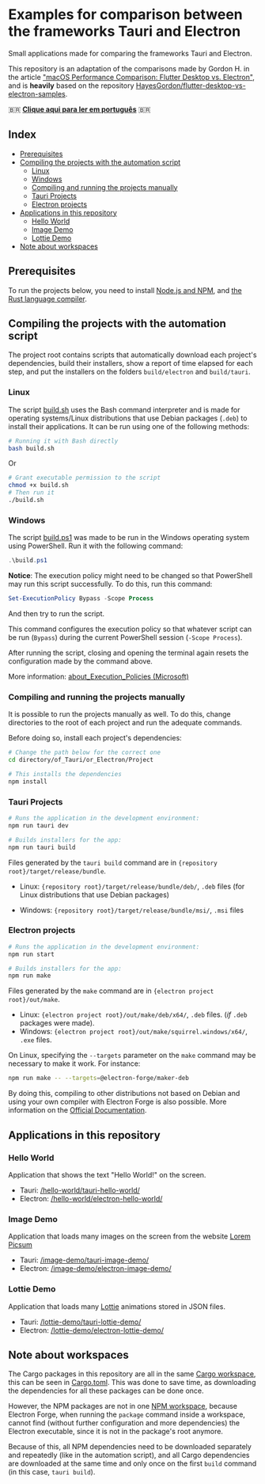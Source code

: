 # Examples for comparison between the frameworks Tauri and Electron <!-- omit in toc -->

Small applications made for comparing the frameworks Tauri and Electron.

This repository is an adaptation of the comparisons made by Gordon H. in the
article
["macOS Performance Comparison: Flutter Desktop vs. Electron"](https://getstream.io/blog/flutter-desktop-vs-electron/),
and is **heavily** based on the repository
[HayesGordon/flutter-desktop-vs-electron-samples](https://github.com/HayesGordon/flutter-desktop-vs-electron-samples).

:brazil: **[Clique aqui para ler em português](./README.pt-br.md)** :brazil:

## Index <!-- omit in toc -->

- [Prerequisites](#prerequisites)
- [Compiling the projects with the automation script](#compiling-the-projects-with-the-automation-script)
  - [Linux](#linux)
  - [Windows](#windows)
  - [Compiling and running the projects manually](#compiling-and-running-the-projects-manually)
  - [Tauri Projects](#tauri-projects)
  - [Electron projects](#electron-projects)
- [Applications in this repository](#applications-in-this-repository)
  - [Hello World](#hello-world)
  - [Image Demo](#image-demo)
  - [Lottie Demo](#lottie-demo)
- [Note about workspaces](#note-about-workspaces)

## Prerequisites

To run the projects below, you need to install
[Node.js and NPM](https://nodejs.org/en/download/package-manager/),
and [the Rust language compiler](https://www.rust-lang.org/learn/get-started).

## Compiling the projects with the automation script

The project root contains scripts that automatically download each project's
dependencies, build their installers, show a report of time elapsed for each
step, and put the installers on the folders `build/electron` and `build/tauri`.

### Linux

The script [build.sh](/build.sh) uses the Bash command interpreter and is made
for operating systems/Linux distributions that use Debian packages (`.deb`) to
install their applications. It can be run using one of the following methods:

```sh
# Running it with Bash directly
bash build.sh
```

Or

```sh
# Grant executable permission to the script
chmod +x build.sh
# Then run it
./build.sh
```

### Windows

The script [build.ps1](/build.ps1) was made to be run in the Windows operating
system using PowerShell. Run it with the following command:

```powershell
.\build.ps1
```

**Notice**: The execution policy might need to be changed so that PowerShell
may run this script successfully. To do this, run this command:

```powershell
Set-ExecutionPolicy Bypass -Scope Process
```

And then try to run the script.

This command configures the execution policy so that whatever script can be run
(`Bypass`) during the current PowerShell session (`-Scope Process`).

After running the script, closing and opening the terminal again resets the
configuration made by the command above.

More information:
[about_Execution_Policies (Microsoft)](https://learn.microsoft.com/en-us/powershell/module/microsoft.powershell.core/about/about_execution_policies?view=powershell-5.1)

### Compiling and running the projects manually

It is possible to run the projects manually as well. To do this, change
directories to the root of each project and run the adequate commands.

Before doing so, install each project's dependencies:

```sh
# Change the path below for the correct one
cd directory/of_Tauri/or_Electron/Project

# This installs the dependencies
npm install
```

### Tauri Projects

```sh
# Runs the application in the development environment:
npm run tauri dev

# Builds installers for the app:
npm run tauri build
```

Files generated by the `tauri build` command are in `{repository root}/target/release/bundle`.

- Linux: `{repository root}/target/release/bundle/deb/`, `.deb` files (for Linux distributions that use Debian packages)

- Windows: `{repository root}/target/release/bundle/msi/`, `.msi` files

### Electron projects

```sh
# Runs the application in the development environment:
npm run start

# Builds installers for the app:
npm run make
```

Files generated by the `make` command are in `{electron project root}/out/make`.

- Linux: `{electron project root}/out/make/deb/x64/`, `.deb` files. (_if_ `.deb` packages were made).
- Windows: `{electron project root}/out/make/squirrel.windows/x64/`, `.exe` files.

On Linux, specifying the `--targets` parameter on the `make` command may be
necessary to make it work. For instance:

```sh
npm run make -- --targets=@electron-forge/maker-deb
```

By doing this, compiling to other distributions not based on Debian and using your
own compiler with Electron Forge is also possible. More information on the
[Official Documentation](https://www.electronforge.io/cli#make).

## Applications in this repository

### Hello World

Application that shows the text "Hello World!" on the screen.

- Tauri: [/hello-world/tauri-hello-world/](/hello-world/tauri-hello-world/)
- Electron: [/hello-world/electron-hello-world/](/hello-world/electron-hello-world/)

### Image Demo

Application that loads many images on the screen from the website [Lorem Picsum](https://picsum.photos/)

- Tauri: [/image-demo/tauri-image-demo/](/image-demo/tauri-image-demo/)
- Electron: [/image-demo/electron-image-demo/](/image-demo/electron-image-demo/)

### Lottie Demo

Application that loads many [Lottie](http://airbnb.io/lottie) animations stored in JSON files.

- Tauri: [/lottie-demo/tauri-lottie-demo/](/lottie-demo/tauri-lottie-demo/)
- Electron: [/lottie-demo/electron-lottie-demo/](/lottie-demo/electron-lottie-demo/)

## Note about workspaces

The Cargo packages in this repository are all in the same
[Cargo workspace](https://doc.rust-lang.org/book/ch14-03-cargo-workspaces.html),
this can be seen in [Cargo.toml](/Cargo.toml). This was done to save time, as
downloading the dependencies for all these packages can be done once.

However, the NPM packages are not in one
[NPM workspace](https://docs.npmjs.com/cli/v7/using-npm/workspaces), because
Electron Forge, when running the `package` command inside a workspace, cannot find
(without further configuration and more dependencies) the Electron executable,
since it is not in the package's root anymore.

Because of this, all NPM dependencies need to be downloaded separately and
repeatedly (like in the automation script), and all Cargo dependencies are
downloaded at the same time and only once on the first `build` command (in this
case, `tauri build`).
